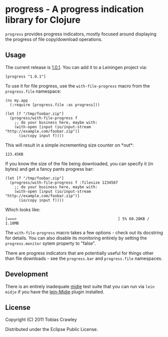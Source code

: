 # progress - A progress indication library for Clojure

`progress` provides progress indicators, mostly focused around displaying
the progress of file copy/download operations.

## Usage

The current release is [1.0.1](http://clojars.org/progress). You can
add it to a Leiningen project via:

    [progress "1.0.1"]
    
To use it for file progress, use the `with-file-progress` macro from the
`progress.file` namespace:

    (ns my.app
      (:require [progress.file :as progress]))
       
    (let [f "/tmp/foobar.zip"]
      (progress/with-file-progress f 
        ;; do your business here, maybe with:
        (with-open [input (io/input-stream "http://example.com/foobar.zip")]
          (io/copy input f))))
    
This will result in a simple incrementing size counter on \*out\*:

    123.45KB
    
If you know the size of the file being downloaded, you can specify
it (in bytes) and get a fancy pants progress bar:

    (let [f "/tmp/foobar.zip"]
      (progress/with-file-progress f :filesize 1234567
        ;; do your business here, maybe with:
        (with-open [input (io/input-stream "http://example.com/foobar.zip")]
          (io/copy input f))))

    
Which looks like:
    
    [===>                                             ] 5% 60.28KB / 1.18MB
    
The `with-file-progress` macro takes a few options - check out its docstring 
for details. You can also disable its monitoring entirely by setting the 
`progress.monitor` sytem property to "false".

There are progress indicators that are potentially useful for things other
than file downloads - see the `progress.bar` and `progress.file` namespaces.

## Development

There is an entirely inadequate [midje](https://github.com/marick/Midje) 
test suite that you can run via `lein midje` if you have the
[lein-Midje](https://github.com/marick/lein-Midje) plugin installed.

## License

Copyright (C) 2011 Tobias Crawley

Distributed under the Eclipse Public License.
